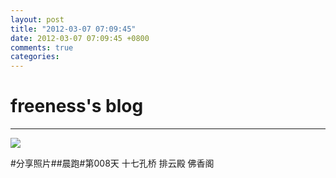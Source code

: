 ```yaml
---
layout: post
title: "2012-03-07 07:09:45"
date: 2012-03-07 07:09:45 +0800
comments: true
categories: 
---
```


# freeness's blog

----------

![](http://okqmqrbgo.bkt.clouddn.com/201203070709451.jpg)

>
\#分享照片\#\#晨跑\#第008天 十七孔桥 排云殿 佛香阁